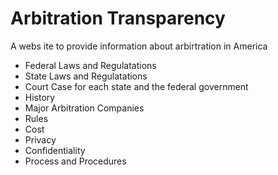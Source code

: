# Arbitration Transparency
A webs ite to provide information about arbirtration in America
- Federal Laws and Regulatations
- State Laws and Regulatations
- Court Case for each state and the federal government
- History
- Major Arbitration Companies
- Rules
- Cost
- Privacy
- Confidentiality
- Process and Procedures
